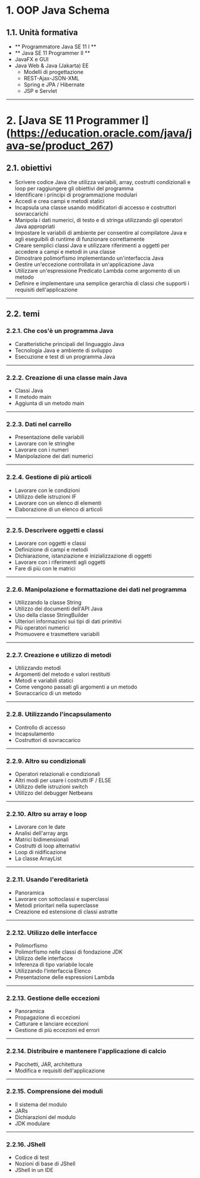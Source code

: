 # 1. OOP Java Schema

## 1.1. Unità formativa

* ** Programmatore Java SE 11 I **
* ** Java SE 11 Programmer II **
* JavaFX e GUI
* Java Web & Java (Jakarta) EE
  * Modelli di progettazione
  * REST-Ajax-JSON-XML
  * Spring e JPA / Hibernate
  * JSP e Servlet

---


# 2. [Java SE 11 Programmer I] (https://education.oracle.com/java/java-se/product_267)

## 2.1. obiettivi

* Scrivere codice Java che utilizza variabili, array, costrutti condizionali e loop per raggiungere gli obiettivi del programma
* Identificare i principi di programmazione modulari
* Accedi e crea campi e metodi statici
* Incapsula una classe usando modificatori di accesso e costruttori sovraccarichi
* Manipola i dati numerici, di testo e di stringa utilizzando gli operatori Java appropriati
* Impostare le variabili di ambiente per consentire al compilatore Java e agli eseguibili di runtime di funzionare correttamente
* Creare semplici classi Java e utilizzare riferimenti a oggetti per accedere a campi e metodi in una classe
* Dimostrare polimorfismo implementando un'interfaccia Java
* Gestire un'eccezione controllata in un'applicazione Java
* Utilizzare un'espressione Predicato Lambda come argomento di un metodo
* Definire e implementare una semplice gerarchia di classi che supporti i requisiti dell'applicazione

---

## 2.2. temi


### 2.2.1. Che cos'è un programma Java

* Caratteristiche principali del linguaggio Java
* Tecnologia Java e ambiente di sviluppo
* Esecuzione e test di un programma Java

---

### 2.2.2. Creazione di una classe main Java

* Classi Java
* Il metodo main
* Aggiunta di un metodo main

---

### 2.2.3. Dati nel carrello

* Presentazione delle variabili
* Lavorare con le stringhe
* Lavorare con i numeri
* Manipolazione dei dati numerici

---

### 2.2.4. Gestione di più articoli

* Lavorare con le condizioni
* Utilizzo delle istruzioni IF
* Lavorare con un elenco di elementi
* Elaborazione di un elenco di articoli

---

### 2.2.5. Descrivere oggetti e classi

* Lavorare con oggetti e classi
* Definizione di campi e metodi
* Dichiarazione, istanziazione e inizializzazione di oggetti
* Lavorare con i riferimenti agli oggetti
* Fare di più con le matrici

---

### 2.2.6. Manipolazione e formattazione dei dati nel programma

* Utilizzando la classe String
* Utilizzo dei documenti dell'API Java
* Uso della classe StringBuilder
* Ulteriori informazioni sui tipi di dati primitivi
* Più operatori numerici
* Promuovere e trasmettere variabili

---

### 2.2.7. Creazione e utilizzo di metodi

* Utilizzando metodi
* Argomenti del metodo e valori restituiti
* Metodi e variabili statici
* Come vengono passati gli argomenti a un metodo
* Sovraccarico di un metodo

---

### 2.2.8. Utilizzando l'incapsulamento

* Controllo di accesso
* Incapsulamento
* Costruttori di sovraccarico

---

### 2.2.9. Altro su condizionali

* Operatori relazionali e condizionali
* Altri modi per usare i costrutti IF / ELSE
* Utilizzo delle istruzioni switch
* Utilizzo del debugger Netbeans

---

### 2.2.10. Altro su array e loop

* Lavorare con le date
* Analisi dell'array args
* Matrici bidimensionali
* Costrutti di loop alternativi
* Loop di nidificazione
* La classe ArrayList

---

### 2.2.11. Usando l'ereditarietà

* Panoramica
* Lavorare con sottoclassi e superclassi
* Metodi prioritari nella superclasse
* Creazione ed estensione di classi astratte

---

### 2.2.12. Utilizzo delle interfacce

* Polimorfismo
* Polimorfismo nelle classi di fondazione JDK
* Utilizzo delle interfacce
* Inferenza di tipo variabile locale
* Utilizzando l'interfaccia Elenco
* Presentazione delle espressioni Lambda

---

### 2.2.13. Gestione delle eccezioni

* Panoramica
* Propagazione di eccezioni
* Catturare e lanciare eccezioni
* Gestione di più eccezioni ed errori

---

### 2.2.14. Distribuire e mantenere l'applicazione di calcio

* Pacchetti, JAR, architettura
* Modifica e requisiti dell'applicazione

---

### 2.2.15. Comprensione dei moduli

* Il sistema del modulo
* JARs
* Dichiarazioni del modulo
* JDK modulare

---

### 2.2.16. JShell

* Codice di test
* Nozioni di base di JShell
* JShell in un IDE